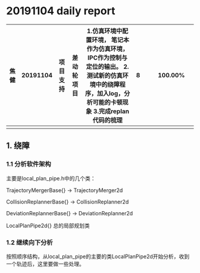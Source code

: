 # 20191104 daily report



| 焦健 | 20191104 | 项目支持 | 差动轮项目 | 1.仿真环境中配置环境， 笔记本作为仿真环境，IPC作为控制与定位的输出。 2.测试新的仿真环境中的绕障程序，加入log，分析可能的卡顿现象 3.完成replan代码的梳理 | 8    |      |      | 100.00% |      |
| ---- | -------- | -------- | ---------- | ------------------------------------------------------------ | ---- | ---- | ---- | ------- | ---- |
|      |          |          |            |                                                              |      |      |      |         |      |

## 1. 绕障

### 1.1 分析软件架构

主要是local_plan_pipe.h中的几个类：

TrajectoryMergerBase{} -> TrajectoryMerger2d

CollisionReplannerBase{} -> CollisionReplanner2d

DeviationReplannerBase{} -> DeviationReplanner2d

LocalPlanPipe2d{} 总的局部规划类



### 1.2 继续向下分析

按照顺序结构，从local_plan_pipe的主要的类LocalPlanPipe2d开始分析，收到一个轨迹后，这里要做一些处理。





